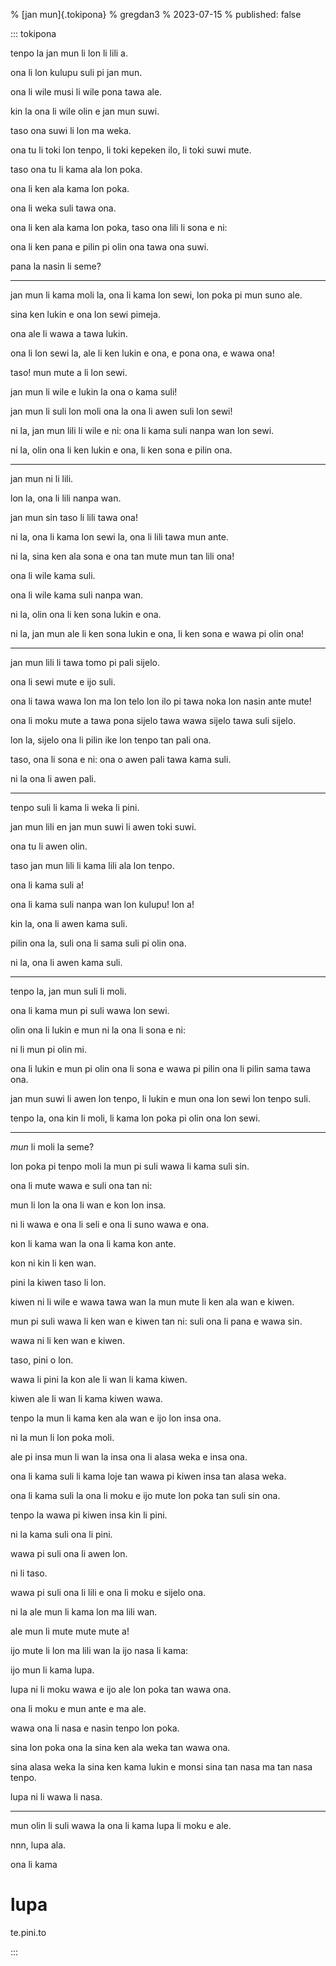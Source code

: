 % [jan mun]{.tokipona}
% gregdan3
% 2023-07-15
% published: false

::: tokipona

tenpo la jan mun li lon li lili a.

ona li lon kulupu suli pi jan mun.

ona li wile musi li wile pona tawa ale.

kin la ona li wile olin e jan mun suwi.

taso ona suwi li lon ma weka.

ona tu li toki lon tenpo, li toki kepeken ilo, li toki suwi mute.

taso ona tu li kama ala lon poka.

ona li ken ala kama lon poka.

ona li weka suli tawa ona.

ona li ken ala kama lon poka, taso ona lili li sona e ni:

ona li ken pana e pilin pi olin ona tawa ona suwi.

pana la nasin li seme?

---

jan mun li kama moli la, ona li kama lon sewi, lon poka pi mun suno ale.

sina ken lukin e ona lon sewi pimeja.

ona ale li wawa a tawa lukin.

ona li lon sewi la, ale li ken lukin e ona, e pona ona, e wawa ona!

taso! mun mute a li lon sewi.

jan mun li wile e lukin la ona o kama suli!

jan mun li suli lon moli ona la ona li awen suli lon sewi!

ni la, jan mun lili li wile e ni: ona li kama suli nanpa wan lon sewi.

ni la, olin ona li ken lukin e ona, li ken sona e pilin ona.

---

jan mun ni li lili.

lon la, ona li lili nanpa wan.

jan mun sin taso li lili tawa ona!

ni la, ona li kama lon sewi la, ona li lili tawa mun ante.

ni la, sina ken ala sona e ona tan mute mun tan lili ona!

ona li wile kama suli.

ona li wile kama suli nanpa wan.

ni la, olin ona li ken sona lukin e ona.

ni la, jan mun ale li ken sona lukin e ona, li ken sona e wawa pi olin ona!

---

jan mun lili li tawa tomo pi pali sijelo.

ona li sewi mute e ijo suli.

ona li tawa wawa lon ma lon telo lon ilo pi tawa noka lon nasin ante mute!

ona li moku mute a tawa pona sijelo tawa wawa sijelo tawa suli sijelo.

lon la, sijelo ona li pilin ike lon tenpo tan pali ona.

taso, ona li sona e ni: ona o awen pali tawa kama suli.

ni la ona li awen pali.

---

tenpo suli li kama li weka li pini.

jan mun lili en jan mun suwi li awen toki suwi.

ona tu li awen olin.

taso jan mun lili li kama lili ala lon tenpo.

ona li kama suli a!

ona li kama suli nanpa wan lon kulupu! lon a!

kin la, ona li awen kama suli.

pilin ona la, suli ona li sama suli pi olin ona.

ni la, ona li awen kama suli.

---

tenpo la, jan mun suli li moli.

ona li kama mun pi suli wawa lon sewi.

olin ona li lukin e mun ni la ona li sona e ni:

ni li mun pi olin mi.

ona li lukin e mun pi olin ona li sona e wawa pi pilin ona li pilin sama tawa ona.

jan mun suwi li awen lon tenpo, li lukin e mun ona lon sewi lon tenpo suli.

tenpo la, ona kin li moli, li kama lon poka pi olin ona lon sewi.

---

_mun_ li moli la seme?

lon poka pi tenpo moli la mun pi suli wawa li kama suli sin.

ona li mute wawa e suli ona tan ni:

mun li lon la ona li wan e kon lon insa.

ni li wawa e ona li seli e ona li suno wawa e ona.

kon li kama wan la ona li kama kon ante.

kon ni kin li ken wan.

pini la kiwen taso li lon.

kiwen ni li wile e wawa tawa wan la mun mute li ken ala wan e kiwen.

mun pi suli wawa li ken wan e kiwen tan ni: suli ona li pana e wawa sin.

wawa ni li ken wan e kiwen.

taso, pini o lon.

wawa li pini la kon ale li wan li kama kiwen.

kiwen ale li wan li kama kiwen wawa.

tenpo la mun li kama ken ala wan e ijo lon insa ona.

ni la mun li lon poka moli.

ale pi insa mun li wan la insa ona li alasa weka e insa ona.

ona li kama suli li kama loje tan wawa pi kiwen insa tan alasa weka.

ona li kama suli la ona li moku e ijo mute lon poka tan suli sin ona.

tenpo la wawa pi kiwen insa kin li pini.

ni la kama suli ona li pini.

wawa pi suli ona li awen lon.

ni li taso.

wawa pi suli ona li lili e ona li moku e sijelo ona.

ni la ale mun li kama lon ma lili wan.

ale mun li mute mute mute a!

ijo mute li lon ma lili wan la ijo nasa li kama:

ijo mun li kama lupa.

lupa ni li moku wawa e ijo ale lon poka tan wawa ona.

ona li moku e mun ante e ma ale.

wawa ona li nasa e nasin tenpo lon poka.

sina lon poka ona la sina ken ala weka tan wawa ona.

sina alasa weka la sina ken kama lukin e monsi sina tan nasa ma tan nasa tenpo.

lupa ni li wawa li nasa.

---

mun olin li suli wawa la ona li kama lupa li moku e ale.

nnn, lupa ala.

ona li kama

# lupa

te.pini.to

:::
